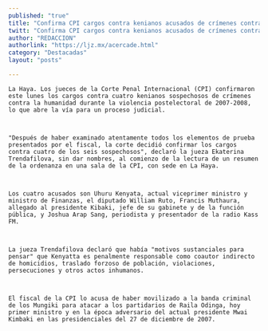 ```yaml
---
published: "true"
title: "Confirma CPI cargos contra kenianos acusados de crímenes contra la humanidad"
twitt: "Confirma CPI cargos contra kenianos acusados de crímenes contra la humanidad"
author: "REDACCION"
authorlink: "https://ljz.mx/acercade.html"
category: "Destacadas"
layout: "posts"

---
```



  
    La Haya. Los jueces de la Corte Penal Internacional (CPI) confirmaron este lunes los cargos contra cuatro kenianos sospechosos de crímenes contra la humanidad durante la violencia postelectoral de 2007-2008, lo que abre la vía para un proceso judicial.
  
  
  
    "Después de haber examinado atentamente todos los elementos de prueba presentados por el fiscal, la corte decidió confirmar los cargos contra cuatro de los seis sospechosos", declaró la jueza Ekaterina Trendafilova, sin dar nombres, al comienzo de la lectura de un resumen de la ordenanza en una sala de la CPI, con sede en La Haya.
  
  
  
    Los cuatro acusados son Uhuru Kenyata, actual viceprimer ministro y ministro de Finanzas, el diputado William Ruto, Francis Muthaura, allegado al presidente Kibaki, jefe de su gabinete y de la función pública, y Joshua Arap Sang, periodista y presentador de la radio Kass FM.
  
  
  
    La jueza Trendafilova declaró que había "motivos sustanciales para pensar" que Kenyatta es penalmente responsable como coautor indirecto de homicidios, traslado forzoso de población, violaciones, persecuciones y otros actos inhumanos.
  
  
  
    El fiscal de la CPI lo acusa de haber movilizado a la banda criminal de los Mungiki para atacar a los partidarios de Raila Odinga, hoy primer ministro y en la época adversario del actual presidente Mwai Kimbaki en las presidenciales del 27 de diciembre de 2007.
  

